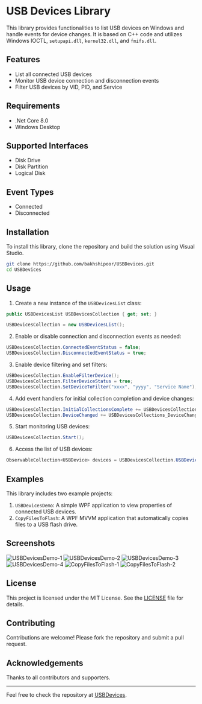
# USB Devices Library

This library provides functionalities to list USB devices on Windows and handle events for device changes. It is based on C++ code and utilizes Windows IOCTL, `setupapi.dll`, `kernel32.dll`, and `fmifs.dll`.

## Features

- List all connected USB devices
- Monitor USB device connection and disconnection events
- Filter USB devices by VID, PID, and Service

## Requirements

- .Net Core 8.0
- Windows Desktop

## Supported Interfaces

- Disk Drive
- Disk Partition
- Logical Disk

## Event Types

- Connected
- Disconnected

## Installation

To install this library, clone the repository and build the solution using Visual Studio.

```bash
git clone https://github.com/bakhshipoor/USBDevices.git
cd USBDevices
```

## Usage

1. Create a new instance of the `USBDevicesList` class:

```csharp
public USBDevicesList USBDevicesCollection { get; set; }

USBDevicesCollection = new USBDevicesList();
```

2. Enable or disable connection and disconnection events as needed:

```csharp
USBDevicesCollection.ConnectedEventStatus = false;
USBDevicesCollection.DisconnectedEventStatus = true;
```

3. Enable device filtering and set filters:

```csharp
USBDevicesCollection.EnableFilterDevice();
USBDevicesCollection.FilterDeviceStatus = true;
USBDevicesCollection.SetDeviceToFilter("xxxx", "yyyy", "Service Name");
```

4. Add event handlers for initial collection completion and device changes:

```csharp
USBDevicesCollection.InitialCollectionsComplete += USBDevicesCollections_InitialCollectionsComplete;
USBDevicesCollection.DeviceChanged += USBDevicesCollections_DeviceChanged;
```

5. Start monitoring USB devices:

```csharp
USBDevicesCollection.Start();
```

6. Access the list of USB devices:

```csharp
ObservableCollection<USBDevice> devices = USBDevicesCollection.USBDevices;
```

## Examples

This library includes two example projects:

1. `USBDevicesDemo`: A simple WPF application to view properties of connected USB devices.
2. `CopyFilesToFlash`: A WPF MVVM application that automatically copies files to a USB flash drive.

## Screenshots

![USBDevicesDemo-1](images/USBDevicesDemo-1.png)
![USBDevicesDemo-2](images/USBDevicesDemo-2.png)
![USBDevicesDemo-3](images/USBDevicesDemo-3.png)
![USBDevicesDemo-4](images/USBDevicesDemo-4.png)
![CopyFilesToFlash-1](images/CopyFilesToFlash-1.png)
![CopyFilesToFlash-2](images/CopyFilesToFlash-2.png)

## License

This project is licensed under the MIT License. See the [LICENSE](LICENSE.txt) file for details.

## Contributing

Contributions are welcome! Please fork the repository and submit a pull request.

## Acknowledgements

Thanks to all contributors and supporters.

---

Feel free to check the repository at [USBDevices](https://github.com/bakhshipoor/USBDevices).
